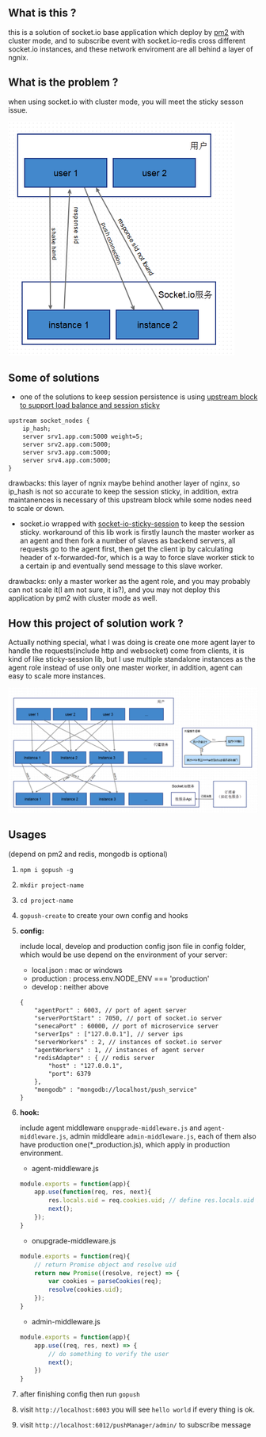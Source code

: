 ## What is this ?
this is a solution of socket.io base application which deploy by [pm2](https://github.com/Unitech/pm2) with cluster mode, and to subscribe event with socket.io-redis cross different socket.io instances, and these network enviroment are all behind a layer of ngnix.

## What is the problem ?
when using socket.io with cluster mode, you will meet the sticky sesson issue.

![without_agent](https://raw.githubusercontent.com/hcnode/gopush/master/charts/issue_with_cluster_socket.io.png)

## Some of solutions
* one of the solutions to keep session persistence is using [upstream block to support load balance and session sticky](https://www.nginx.com/blog/nginx-nodejs-websockets-socketio/)

```
upstream socket_nodes {
    ip_hash;
    server srv1.app.com:5000 weight=5;
    server srv2.app.com:5000;
    server srv3.app.com:5000;
    server srv4.app.com:5000;
}
```
drawbacks: this layer of ngnix maybe behind another layer of nginx, so ip_hash is not so accurate to keep the session sticky, in addition, extra maintanences is necessary of this upstream block while some nodes need to scale or down.

* socket.io wrapped with [socket-io-sticky-session](https://github.com/wzrdtales/socket-io-sticky-session) to keep the session sticky.
workaround of this lib work is firstly launch the master worker as an agent and then fork a number of slaves as backend servers, all requests go to the agent first, then get the client ip by calculating header of x-forwarded-for, which is a way to force slave worker stick to a certain ip and eventually send message to this slave worker.

drawbacks: only a master worker as the agent role, and you may probably can not scale it(I am not sure, it is?), and you may not deploy this application by pm2 with cluster mode as well.

## How this project of solution work ?
Actually nothing special, what I was doing is create one more agent layer to handle the requests(include http and websocket) come from clients, it is kind of like sticky-session lib, but I use multiple standalone instances as the agent role instead of use only one master worker, in addition, agent can easy to scale more instances.

![with_agent](https://raw.githubusercontent.com/hcnode/gopush/master/charts/modules.png)

## Usages
(depend on pm2 and redis, mongodb is optional)

1. `npm i gopush -g` 

2. `mkdir project-name` 

3. `cd project-name`
 
4. `gopush-create` to create your own config and hooks

5. **config:**

    include local, develop and production config json file in config folder, which would be use depend on the environment of your server:

    * local.json : mac or windows
    * production : process.env.NODE_ENV === 'production'
    * develop : neither above

    ```javsacript
    {
        "agentPort" : 6003, // port of agent server
        "serverPortStart" : 7050, // port of socket.io server
        "senecaPort" : 60000, // port of microservice server
        "serverIps" : ["127.0.0.1"], // server ips
        "serverWorkers" : 2, // instances of socket.io server
        "agentWorkers" : 1, // instances of agent server
        "redisAdapter" : { // redis server
            "host" : "127.0.0.1",
            "port": 6379
        },
        "mongodb" : "mongodb://localhost/push_service"
    }
    ```

6. **hook:**

    include agent middleware `onupgrade-middleware.js` and `agent-middleware.js`, admin middleare `admin-middleware.js`, each of them also have production one(*_production.js), which apply in production environment.

    * agent-middleware.js

    ```javascript
    module.exports = function(app){
        app.use(function(req, res, next){
            res.locals.uid = req.cookies.uid; // define res.locals.uid is necessary or response 430 error
            next();
        });
    }
    ```

    * onupgrade-middleware.js

    ```javascript
    module.exports = function(req){ 
        // return Promise object and resolve uid
        return new Promise((resolve, reject) => {
            var cookies = parseCookies(req);
            resolve(cookies.uid);
        });
    }
    ```

    * admin-middleware.js

    ```javascript
    module.exports = function(app){
        app.use((req, res, next) => {
            // do something to verify the user
            next();
        })
    }
    ```

7. after finishing config then run `gopush`

8. visit `http://localhost:6003` you will see `hello world` if every thing is ok.

9. visit `http://localhost:6012/pushManager/admin/` to subscribe message
